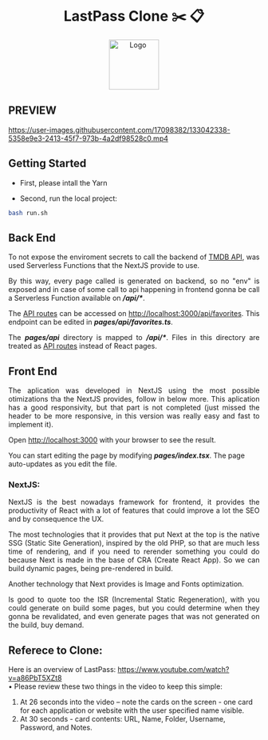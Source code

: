 <p align="center">
	<h1 align="center">
    <span>LastPass Clone  ✂️ 📋</span>
  </h1>
</p>
<p align="center">
    <img src="https://user-images.githubusercontent.com/17098382/133039368-a98cccb1-8f96-46fb-a697-20975d2a4828.png" width="100" alt="Logo">
</p>



## PREVIEW
https://user-images.githubusercontent.com/17098382/133042338-5358e9e3-2413-45f7-973b-4a2df98528c0.mp4


## Getting Started
  - First, please intall the Yarn


  - Second, run the local project:
  ```bash
  bash run.sh
  ```

## Back End

<p align="justify">
To not expose the enviroment secrets to call the backend of <a href="https://developers.themoviedb.org/4/getting-started/authorization">TMDB API</a>, was used Serverless Functions that the NextJS provide to use.
<p align="justify">
By this way, every page called is generated on backend, so no "env" is exposed and in case of some call to api happening in frontend gonna be call a Serverless Function available on <strong><i>/api/*</i></strong>.
</p>
<p align="justify">
The <a href="https://nextjs.org/docs/api-routes/introduction">API routes</a> can be accessed on <a href="http://localhost:3000/api/favorites">http://localhost:3000/api/favorites</a>. This endpoint can be edited in <strong><i>pages/api/favorites.ts</i></strong>.
</p>
<p align="justify">
The <strong><i>pages/api</i></strong> directory is mapped to <strong><i>/api/*</i></strong>. Files in this directory are treated as <a href="https://nextjs.org/docs/api-routes/introduction">API routes</a> instead of React pages.
</p>

## Front End

<p align="justify">
The aplication was developed in NextJS using the most possible otimizations tha the NextJS provides, follow in below more. This aplication has a good responsivity, but that part is not completed (just missed the header to be more responsive, in this version was really easy and fast to implement it).
</p>
<p align="justify">
Open <a href="http://localhost:3000">http://localhost:3000</a> with your browser to see the result.
<p align="justify">
</p>
You can start editing the page by modifying <strong><i>pages/index.tsx</i></strong>. The page auto-updates as you edit the file.
</p>

### NextJS:

<p align="justify">
NextJS is the best nowadays framework for frontend, it provides the productivity of React with a lot of features that could improve a lot the SEO and by consequence the UX.
</p>
<p align="justify">
The most technologies that it provides that put Next at the top is the native SSG (Static Site Generation), inspired by the old PHP, so that are much less time of rendering, and if you need to rerender something you could do because Next is made in the base of CRA (Create React App). So we can build dynamic pages, being pre-rendered in build.
</p>
<p align="justify">
Another technology that Next provides is Image and Fonts optimization.
</p>
<p align="justify">
Is good to quote too the ISR (Incremental Static Regeneration), with you could generate on build some pages, but you could determine when they gonna be revalidated, and even generate pages that was not generated on the build, buy demand.
</p>

## Referece to Clone:
Here is an overview of LastPass: https://www.youtube.com/watch?v=a86PbT5XZt8  
• Please review these two things in the video to keep this simple: 
1.  At 26 seconds into the video – note the cards on the screen  - one card for each application or website with the user specified name visible.  
2.  At 30 seconds - card contents: URL, Name, Folder, Username, Password, and Notes.

